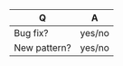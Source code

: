 | Q             | A
| ------------- | ---
| Bug fix?      | yes/no
| New pattern?  | yes/no

<!-- replace this comment by a description of what your PR is solving. -->
